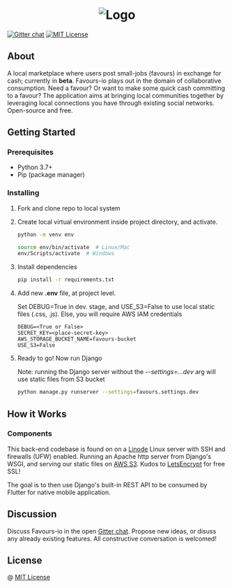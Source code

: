 <h1 align="center">
    <img alt="Logo" src="https://media.giphy.com/media/Vh2ac0wlNuC7nz2b2N/giphy.gif" width="">
</h1>

[![Gitter chat](https://img.shields.io/badge/Chat-Gitter-FC0063.svg?label=Chat&logo=gitter)](https://gitter.im/favours-io/community#)
[![MIT License](https://camo.githubusercontent.com/a307f74a14e41e762300323414ddef81f3d53ae2/68747470733a2f2f696d672e736869656c64732e696f2f6769746875622f6c6963656e73652f736f757263657265722d696f2f736f757263657265722d6170702e7376673f636f6c6f72423d666630303030)](https://github.com/favours-io/favours/blob/master/LICENSE)

## About

A local marketplace where users post small-jobs (favours) in exchange for cash; currently in **beta**. Favours-io plays out in the domain of collaborative consumption. Need a favour? Or want to make some quick cash committing to a favour? The application aims at bringing local communities together by leveraging local connections you have through existing social networks. Open-source and free.

## Getting Started

### Prerequisites

- Python 3.7+
- Pip (package manager)

### Installing

1. Fork and clone repo to local system

2. Create local virtual environment inside project directory, and activate.

    ```bash
    python -m venv env

    source env/bin/activate  # Linux/Mac
    env/Scripts/activate  # Windows
    ```

3. Install dependencies

    ```bash
    pip install -r requirements.txt
    ```

4. Add new **.env** file, at project level. 

    Set DEBUG=True in dev. stage, and USE_S3=False to use local static files (.css, .js).
    Else, you will require AWS IAM credentials

    ```env
    DEBUG=<True or False>
    SECRET_KEY=<place-secret-key>
    AWS_STORAGE_BUCKET_NAME=favours-bucket
    USE_S3=False
    ```

5. Ready to go! Now run Django

    Note: running the Django server without the *--settings=...dev* arg will use static files from S3 bucket

    ```bash
    python manage.py runserver --settings=favours.settings.dev
    ```

## How it Works

### Components

This back-end codebase is found on on a [Linode](https://www.linode.com/) Linux server with SSH and firewalls (UFW) enabled. Running an Apache http server from Django's WSGI, and serving our static files on [AWS S3](https://aws.amazon.com/s3/). Kudos to [LetsEncrypt](https://letsencrypt.org/) for free SSL!

The goal is to then use Django's built-in REST API to be consumed by Flutter for native mobile application.

## Discussion

Discuss Favours-io in the open [Gitter chat](https://gitter.im/favours-io/community). Propose new ideas, or disuss any already existing features. All constructive conversation is welcomed!

## License
@ [MIT License](https://github.com/favours-io/favours/blob/master/LICENSE)
